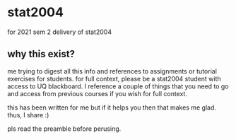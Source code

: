 # stat2004
for 2021 sem 2 delivery of stat2004

## why this exist?
me trying to digest all this info and references to assignments or tutorial exercises for students. for full context, please be a stat2004 student with access to UQ blackboard. I reference a couple of things that you need to go and access from previous courses if you wish for full context. 

this has been written for me but if it helps you then that makes me glad. thus, I share :)

pls read the preamble before perusing. 